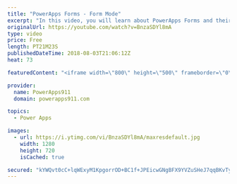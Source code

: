 ```yaml
---
title: "PowerApps Forms - Form Mode"
excerpt: "In this video, you will learn about PowerApps Forms and their Form Modes. This is the second in a series of videos on forms to explore all of the nooks and crannies involved with this key PowerApps control.  Part 1 - PowerApps forms https://www.youtube.com/watch?v=yT4gGVunU0o  Getting started with PowerApps"
originalUrl: https://youtube.com/watch?v=BnzaSDYl8mA
type: video
price: Free
length: PT21M23S
publishedDateTime: 2018-08-03T21:06:12Z
heat: 73

featuredContent: "<iframe width=\"800\" height=\"500\" frameborder=\"0\" src=\"https://www.youtube.com/embed/BnzaSDYl8mA\" allow=\"accelerometer; autoplay; encrypted-media; gyroscope; picture-in-picture\" allowfullscreen></iframe>"

provider:
  name: PowerApps911
  domain: powerapps911.com

topics:
  - Power Apps

images:
  - url: https://i.ytimg.com/vi/BnzaSDYl8mA/maxresdefault.jpg
    width: 1280
    height: 720
    isCached: true

secured: "kYWQvt0cC+lqWExyM1KpgorrOD+BC1f+JPEicwGNgBFX9YVZuSHeJ7qqBKvTyhLuNZf0Hce/mBXEi7MZVIhjmWWOjexr/soz3A6PAE9+BixEEMcLWt7w82Pu23lO2xQzeiOXn31P/04SejLuaQY4vfqQh5hqmS6x0kCPwZG8nEx0OA9hL3IaZVikxS0zhv1EY/xm5YfbkXjrdx7D5Pkd/HzoEdyuaVPE1Od4HaY3yHisXQZJTBg/6X37qt9QO7HAyN8O7QU4ApYYCy1bL2GrgYIxfWxOilQQTprTZCau7ae1Kkl6W1hQaFiKJkQ+cplN+/thMde1Gd52g9kemexZk4CiJNm37BStvY0dw5FUirjcxeSxnrWuIYhSduXe1zdnE02NxhlUEIxpVaXtfq7NfKh039FWUFvS2/ErbA3HkPtivCyWOo86fEbH3Yi1zIIn;S6IzLJosy0EvPLsqZ+ipZw=="
---
```


